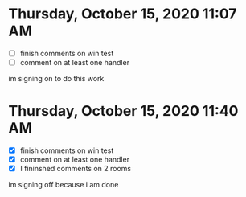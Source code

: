 # Thursday, October 15, 2020 11:07 AM

- [ ] finish comments on win test
- [ ] comment on at least one handler

im signing on to do this work

# Thursday, October 15, 2020 11:40 AM

- [x] finish comments on win test
- [x] comment on at least one handler
- [x] I fininshed comments on 2 rooms

im signing off because i am done